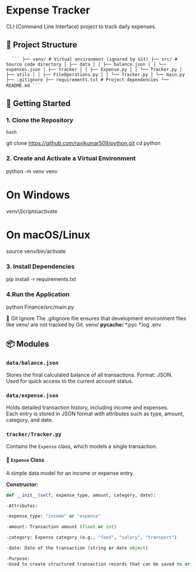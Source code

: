 # Expense Tracker
CLI (Command Line Interface) project to track daily expenses.


## 📁 Project Structure


<pre> <code> ``` ├── venv/ # Virtual environment (ignored by Git) ├── src/ # Source code directory │ ├── data │ │ ├── balance.json │ │ └── expenses.json │ ├── tracker │ │ ├── Expense.py │ │ └── Tracker.py │ ├── utils │ │ ├── FileOperations.py │ │ └── Tracker.py │ └── main.py ├── .gitignore ├── requirements.txt # Project dependencies └── README.md ``` </code> </pre>



## 🚀 Getting Started

### 1. Clone the Repository

```
bash
```
git clone https://github.com/ravikumar509/python.git
cd python 

### 2. Create and Activate a Virtual Environment
python -m venv venv
# On Windows
venv\Scripts\activate
# On macOS/Linux
source venv/bin/activate

### 3. Install Dependencies
pip install -r requirements.txt

### 4.Run the Application
python Finance/src/main.py

🛑 Git Ignore
The .gitignore file ensures that development environment files like venv/ are not tracked by Git.
venv/
__pycache__/
*.pyc
*.log
.env


## 📦 Modules

### `data/balance.json`
Stores the final calculated balance of all transactions. Format: JSON.  
Used for quick access to the current account status.

### `data/expense.json`
Holds detailed transaction history, including income and expenses.  
Each entry is stored in JSON format with attributes such as type, amount, category, and date.

### `tracker/Tracker.py`
Contains the `Expense` class, which models a single transaction.

#### 🧾 `Expense` Class
A simple data model for an income or expense entry.

**Constructor:**
```python
def __init__(self, expense_type, amount, category, date):

-Attributes:

-expense_type: "income" or "expense"

-amount: Transaction amount (float or int)

-category: Expense category (e.g., "food", "salary", "transport")

-date: Date of the transaction (string or date object)

-Purpose:
-Used to create structured transaction records that can be saved to or read from expense.json.



